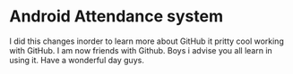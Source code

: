 # Android Attendance system
I did this changes inorder to learn more about GitHub
it pritty cool working with GitHub. I am now friends with Github. Boys i advise you all learn in using it. Have a wonderful day guys.
